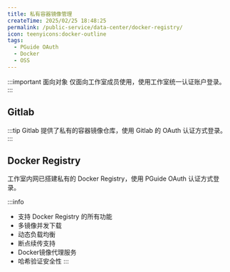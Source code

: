 ```yaml
---
title: 私有容器镜像管理
createTime: 2025/02/25 18:48:25
permalink: /public-service/data-center/docker-registry/
icon: teenyicons:docker-outline
tags:
  - PGuide OAuth
  - Docker
  - OSS 
---
```


:::important 面向对象
仅面向工作室成员使用，使用工作室统一认证账户登录。
:::

## Gitlab

:::tip
Gitlab 提供了私有的容器镜像仓库，使用 Gitlab 的 OAuth 认证方式登录。
:::

## Docker Registry

工作室内网已搭建私有的 Docker Registry，使用 PGuide OAuth 认证方式登录。

:::info 
- 支持 Docker Registry 的所有功能
- 多镜像并发下载
- 动态负载均衡
- 断点续传支持
- Docker镜像代理服务
- 哈希验证安全性
:::



